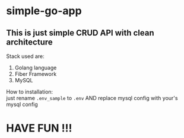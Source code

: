 # simple-go-app

## This is just simple CRUD API with clean architecture

Stack used are:
1. Golang language
2. Fiber Framework
3. MySQL

How to installation: <br />
just rename ```.env_sample``` to ```.env``` AND replace mysql config with your's mysql config

# HAVE FUN !!!
